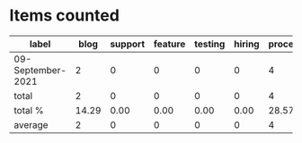 # Items counted
label | blog | support | feature | testing | hiring | process | learning | poc | presentation | documentation
---|---|---|---|---|---|---|---|---|---|---
09-September-2021 | 2 | 0 | 0 | 0 | 0 | 4 | 3 | 4 | 0 | 1
total | 2 | 0 | 0 | 0 | 0 | 4 | 3 | 4 | 0 | 1
total % | 14.29 | 0.00 | 0.00 | 0.00 | 0.00 | 28.57 | 21.43 | 28.57 | 0.00 | 7.14
average | 2 | 0 | 0 | 0 | 0 | 4 | 3 | 4 | 0 | 1
